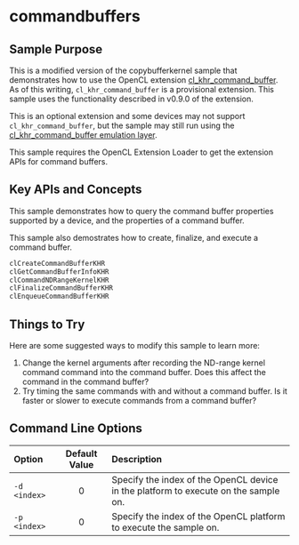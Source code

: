 # commandbuffers

## Sample Purpose

This is a modified version of the copybufferkernel sample that demonstrates how to use the OpenCL extension [cl_khr_command_buffer](https://www.khronos.org/registry/OpenCL/specs/3.0-unified/html/OpenCL_Ext.html#cl_khr_command_buffer).
As of this writing, `cl_khr_command_buffer` is a provisional extension.
This sample uses the functionality described in v0.9.0 of the extension.

This is an optional extension and some devices may not support `cl_khr_command_buffer`, but the sample may still run using the [cl_khr_command_buffer emulation layer](../../layers/10_cmdbufemu).

This sample requires the OpenCL Extension Loader to get the extension APIs for command buffers.

## Key APIs and Concepts

This sample demonstrates how to query the command buffer properties supported by a device, and the properties of a command buffer.

This sample also demostrates how to create, finalize, and execute a command buffer.

```c
clCreateCommandBufferKHR
clGetCommandBufferInfoKHR
clCommandNDRangeKernelKHR
clFinalizeCommandBufferKHR
clEnqueueCommandBufferKHR
```

## Things to Try

Here are some suggested ways to modify this sample to learn more:

1. Change the kernel arguments after recording the ND-range kernel command command into the command buffer.
Does this affect the command in the command buffer?
2. Try timing the same commands with and without a command buffer.
Is it faster or slower to execute commands from a command buffer?

## Command Line Options

| Option | Default Value | Description |
|:--|:-:|:--|
| `-d <index>` | 0 | Specify the index of the OpenCL device in the platform to execute on the sample on.
| `-p <index>` | 0 | Specify the index of the OpenCL platform to execute the sample on.
